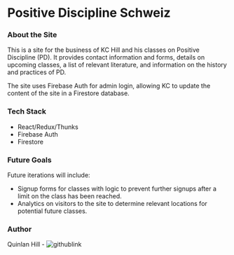 # Positive Discipline Schweiz

### About the Site
This is a site for the business of KC Hill and his classes on Positive Discipline (PD). It provides contact information and forms, details on upcoming classes, a list of relevant literature, and information on the history and practices of PD.

The site uses Firebase Auth for admin login, allowing KC to update the content of the site in a Firestore database.

### Tech Stack
* React/Redux/Thunks
* Firebase Auth
* Firestore

### Future Goals
Future iterations will include:
* Signup forms for classes with logic to prevent further signups after a limit on the class has been reached.
* Analytics on visitors to the site to determine relevant locations for potential future classes.

### Author
Quinlan Hill - ![githublink](h)

